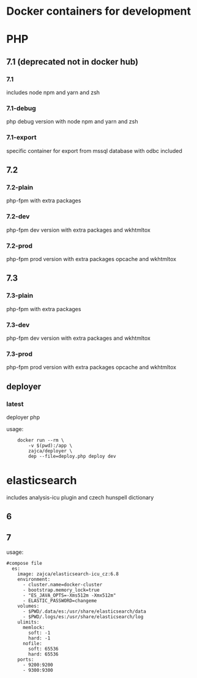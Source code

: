 # Docker containers for development

# PHP

## 7.1 (deprecated not in docker hub)

### 7.1

includes node npm and yarn and zsh

### 7.1-debug

php debug version with node npm and yarn and zsh

### 7.1-export

specific container for export from mssql database with odbc included

## 7.2

### 7.2-plain

php-fpm with extra packages

### 7.2-dev

php-fpm dev version with extra packages and wkhtmltox

### 7.2-prod

php-fpm prod version with extra packages opcache and wkhtmltox

## 7.3

### 7.3-plain

php-fpm with extra packages

### 7.3-dev

php-fpm dev version with extra packages and wkhtmltox

### 7.3-prod

php-fpm prod version with extra packages opcache and wkhtmltox

## deployer

### latest

deployer php

usage:

```
	docker run --rm \
        -v $(pwd):/app \
        zajca/deployer \
        dep --file=deploy.php deploy dev
```

# elasticsearch

includes analysis-icu plugin and czech hunspell dictionary

## 6

## 7

usage:

```
#compose file
  es:
    image: zajca/elasticsearch-icu_cz:6.8
    environment:
      - cluster.name=docker-cluster
      - bootstrap.memory_lock=true
      - "ES_JAVA_OPTS=-Xms512m -Xmx512m"
      - ELASTIC_PASSWORD=changeme
    volumes:
      - $PWD/.data/es:/usr/share/elasticsearch/data
      - $PWD/.logs/es:/usr/share/elasticsearch/log
    ulimits:
      memlock:
        soft: -1
        hard: -1
      nofile:
        soft: 65536
        hard: 65536
    ports:
      - 9200:9200
      - 9300:9300
```
